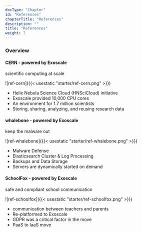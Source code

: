 ```yaml
---
docType: "Chapter"
id: "References"
chapterTitle: "References"
description: ""
title: "References"
weight: 7
---
```



### **Overview**

#### **CERN - powered by Exoscale**

scientific computing at scale

![ref-cern]({{< usestatic "starter/ref-cern.png" >}})

- Helix Nebula Science Cloud (HNSciCloud) initiative
- Exoscale provided 10,000 CPU cores
- An environment for 1.7 million scientists
- Storing, sharing, analyzing, and reusing research data

#### **whalebone - powered by Exoscale**

keep the malware out

![ref-whalebone]({{< usestatic "starter/ref-whalebone.png" >}})

- Malware Defense
- Elasticsearch Cluster & Log Processing
- Backups and Data Storage
- Servers are dynamically started on demand

#### **SchoolFox - powered by Exoscale**

safe and compliant school communication

![ref-schoolfox]({{< usestatic "starter/ref-schoolfox.png" >}})

- communication between teachers and parents
- Re-platformed to Exoscale
- GDPR was a critical factor in the move
- PaaS to IaaS move